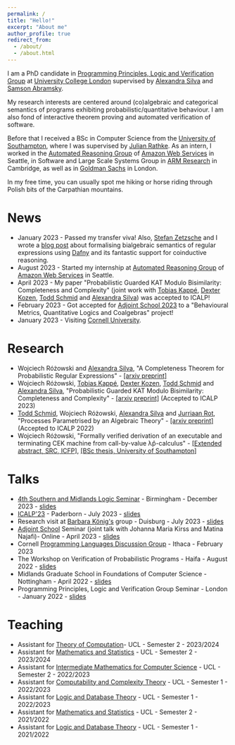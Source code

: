 ```yaml
---
permalink: /
title: "Hello!"
excerpt: "About me"
author_profile: true
redirect_from: 
  - /about/
  - /about.html
---
```


I am a PhD candidate in [Programming Principles, Logic and Verification Group](http://pplv.cs.ucl.ac.uk/welcome/) at [University College London](https://www.ucl.ac.uk/) supervised by [Alexandra Silva](https://alexandrasilva.org/#/main.html) and [Samson Abramsky](https://www.cs.ox.ac.uk/people/samson.abramsky/).

My research interests are centered around (co)algebraic and categorical semantics of programs exhibiting probabilistic/quantitative behaviour. I am also fond of interactive theorem proving and automated verification of software.

Before that I received a BSc in Computer Science from the [University of Southampton](https://www.ecs.soton.ac.uk/), where I was supervised by [Julian Rathke](https://www.ecs.soton.ac.uk/people/jr1a06). As an intern, I worked in the [Automated Reasoning Group](https://aws.amazon.com/security/provable-security/) of [Amazon Web Services](https://aws.amazon.com/) in Seattle, in Software and Large Scale Systems Group in [ARM Research](https://www.arm.com/resources/research) in Cambridge, as well as in [Goldman Sachs](https://www.goldmansachs.com/careers/divisions/engineering/) in London.

In my free time, you can usually spot me hiking or horse riding through Polish bits of the Carpathian mountains.

News
====
* January 2023 - Passed my transfer viva! Also, [Stefan Zetzsche](https://zetzsche.st) and I wrote a [blog post](https://dafny.org/blog/2024/01/12/semantics-of-regular-expressions/) about formalising bialgebraic semantics of regular expressions using [Dafny](https://dafny.org) and its fantastic support for coinductive reasoning.
* August 2023 - Started my internship at [Automated Reasoning Group](https://aws.amazon.com/security/provable-security/) of [Amazon Web Services](https://aws.amazon.com/) in Seattle.
* April 2023 - My paper "Probabilistic Guarded KAT Modulo Bisimilarity: Completeness and Complexity" (joint work with [Tobias Kappé](https://tobias.kap.pe), [Dexter Kozen](https://www.cs.cornell.edu/~kozen/), [Todd Schmid](https://toddtoddtodd.net) and [Alexandra Silva](https://alexandrasilva.org/#/main.html)) was accepted to ICALP!
* February 2023 - Got accepted for [Adjoint School 2023](https://adjointschool.com/2023.html) to a "Behavioural Metrics, Quantitative Logics and Coalgebras" project!
* January 2023 - Visiting [Cornell University](https://www.cs.cornell.edu/).

Research
===
* Wojciech Różowski and [Alexandra Silva](https://alexandrasilva.org/#/main.html), "A Completeness Theorem for Probabilistic Regular Expressions" - [[arxiv preprint]](https://arxiv.org/abs/2310.08779)
* Wojciech Różowski, [Tobias Kappé](https://tobias.kap.pe), [Dexter Kozen](https://www.cs.cornell.edu/~kozen/), [Todd Schmid](https://toddtoddtodd.net) and [Alexandra Silva](https://alexandrasilva.org/#/main.html), "Probabilistic Guarded KAT Modulo Bisimilarity: Completeness and Complexity" - [[arxiv preprint]](https://arxiv.org/abs/2305.01755) (Accepted to ICALP 2023)
* [Todd Schmid](https://fauxefox.github.io/toddwayneschmid/index.html), Wojciech Różowski, [Alexandra Silva](https://alexandrasilva.org/#/main.html) and [Jurriaan Rot](http://jurriaan.creativecode.org/), "Processes Parametrised by an Algebraic Theory" - [[arxiv preprint]](https://arxiv.org/abs/2202.06901) (Accepted to ICALP 2022)
* Wojciech Różowski, "Formally verified derivation of an executable and terminating CEK machine from call-by-value λp̂-calculus" - [[Extended abstract, SRC, ICFP]](./files/icfp21src-paper1.pdf), [[BSc thesis, University of Southampton]](./files/report.pdf)

Talks
===
* [4th Southern and Midlands Logic Seminar](https://www.anupamdas.com/smls4/) - Birmingham - December 2023 - [slides](./not_yet)
* [ICALP'23](https://icalp2023.cs.upb.de) - Paderborn - July 2023 - [slides](./files/ICALP23.pdf)
* Research visit at [Barbara König's](https://www.uni-due.de/theoinf/people/koenig_en.php) group - Duisburg - July 2023 - [slides](./not_yet)
* [Adjoint School](https://adjointschool.com/2023.html) Seminar (joint talk with Johanna Maria Kirss and Matina Najafi)- Online - April 2023 - [slides](./files/adjoint.pdf)
* Cornell [Programming Languages Discussion Group](https://pl.cs.cornell.edu/pldg/2023sp/) - Ithaca - February 2023
* The Workshop on Verification of Probabilistic Programs - Haifa - August 2022 - [slides](./files/veriprop.pdf)
* Midlands Graduate School in Foundations of Computer Science - Nottingham - April 2022 - [slides](./files/MGS_Presentation.pdf)
* Programming Principles, Logic and Verification Group Seminar - London - January 2022 - [slides](./files/PPLV_presentation%20(7).pdf)

Teaching
===
* Assistant for [Theory of Computation](https://www.ucl.ac.uk/module-catalogue/modules/theory-of-computation-COMP0003)- UCL - Semester 2 - 2023/2024
* Assistant for [Mathematics and Statistics](https://www.ucl.ac.uk/module-catalogue/modules/logic-and-database-theory/COMP0011) - UCL - Semester 2 - 2023/2024
* Assistant for [Intermediate Mathematics for Computer Science](https://www.ucl.ac.uk/module-catalogue/modules/intermediate-mathematics-for-computer-science-COMP0199) - UCL - Semester 2 - 2022/2023
* Assistant for [Computability and Complexity Theory](https://www.ucl.ac.uk/module-catalogue/modules/computability-and-complexity-theory/COMP0017) - UCL - Semester 1 - 2022/2023
* Assistant for [Logic and Database Theory](https://www.ucl.ac.uk/module-catalogue/modules/logic-and-database-theory/COMP0009) - UCL - Semester 1 - 2022/2023
* Assistant for [Mathematics and Statistics](https://www.ucl.ac.uk/module-catalogue/modules/logic-and-database-theory/COMP0011) - UCL - Semester 2 - 2021/2022
* Assistant for [Logic and Database Theory](https://www.ucl.ac.uk/module-catalogue/modules/logic-and-database-theory/COMP0009) - UCL - Semester 1 - 2021/2022
